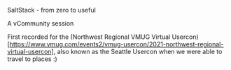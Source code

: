 SaltStack - from zero to useful

A vCommunity session

First recorded for the (Northwest Regional VMUG Virtual Usercon)[https://www.vmug.com/events2/vmug-usercon/2021-northwest-regional-virtual-usercon], also known as the Seattle Usercon when we were able to travel to places :)

